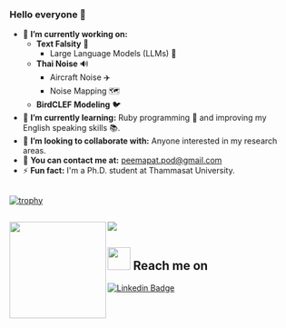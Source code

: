 ### Hello everyone 👋

- 🔭 **I’m currently working on:**  
     - **Text Falsity** 📜  
          - Large Language Models (LLMs) 🤖  
     - **Thai Noise** 🔊  
          - Aircraft Noise ✈️  
          - Noise Mapping 🗺️  
     - **BirdCLEF Modeling** 🐦  
- 🌱 **I’m currently learning:** Ruby programming 💎 and improving my English speaking skills 📚.  
- 👯 **I’m looking to collaborate with:** Anyone interested in my research areas.  
- 💬 **You can contact me at:** [peemapat.pod@gmail.com](mailto:peemapat.pod@gmail.com)  
- ⚡ **Fun fact:** I'm a Ph.D. student at Thammasat University.  

##

[![trophy](https://github-profile-trophy.vercel.app/?username=BrightBct&no-frame=true&no-bg=true&margin-w=15&row=1&column=6&theme=darkhub)](https://github.com/ryo-ma/github-profile-trophy)

##

<div>
  <img height="170" align="left" src="https://github-readme-stats.vercel.app/api?username=BrightBct&count_private=true&include_all_commits=true&theme=cobalt" />
  <img src="https://github-readme-stats.vercel.app/api/top-langs/?username=BrightBct&layout=compact&theme=cobalt" />
</div>

##

## <img height="40" src="https://c.tenor.com/5gdedXcVBgYAAAAi/pat-hug.gif"/> Reach me on
[![Linkedin Badge](https://img.shields.io/badge/-Peemapat_Podsoonthorn-blue?style=flat-square&logo=Linkedin&logoColor=white&link=https://www.linkedin.com/in/peemapat-podsoonthorn/)](https://www.linkedin.com/in/peemapat-podsoonthorn/)

<!--
[![GitHub Badge](https://img.shields.io/badge/-BrightBct-0D1117?style=flat-square&logo=GitHub&logoColor=white&link=https://github.com/BrightBct/)](https://github.com/BrightBct/)
[![Instagram Badge](https://img.shields.io/badge/-bright.bct-EF4D5C?style=flat-square&logo=Instagram&logoColor=white&link=https://github.com/BrightBct/)](https://www.instagram.com/bright.bct/)
-->
